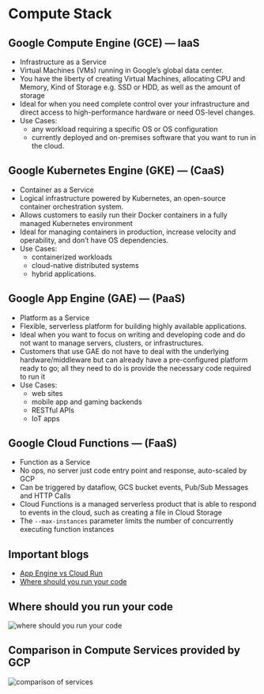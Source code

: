 # Compute Stack

## Google Compute Engine (GCE) — IaaS
- Infrastructure as a Service
- Virtual Machines (VMs) running in Google’s global data center. 
- You have the liberty of creating Virtual Machines, allocating CPU and Memory, Kind of Storage e.g. SSD or HDD, as well as the amount of storage
- Ideal for when you need complete control over your infrastructure and direct access to high-performance hardware or need OS-level changes.
- Use Cases: 
	- any workload requiring a specific OS or OS configuration
	- currently deployed and on-premises software that you want to run in the cloud.

## Google Kubernetes Engine (GKE) — (CaaS)
- Container as a Service
- Logical infrastructure powered by Kubernetes, an open-source container orchestration system. 
- Allows customers to easily run their Docker containers in a fully managed Kubernetes environment
- Ideal for managing containers in production, increase velocity and operability, and don’t have OS dependencies. 
- Use Cases: 
	- containerized workloads
	- cloud-native distributed systems
	- hybrid applications.

## Google App Engine (GAE) — (PaaS)
- Platform as a Service
- Flexible, serverless platform for building highly available applications.
- Ideal when you want to focus on writing and developing code and do not want to manage servers, clusters, or infrastructures. 
- Customers that use GAE do not have to deal with the underlying hardware/middleware but can already have a pre-configured platform ready to go; all they need to do is provide the necessary code required to run it
- Use Cases:
	- web sites
	- mobile app and gaming backends
	- RESTful APIs
	- IoT apps

## Google Cloud Functions — (FaaS)
- Function as a Service
- No ops, no server just code entry point and response, auto-scaled by GCP
- Can be triggered by dataflow, GCS bucket events, Pub/Sub Messages and HTTP Calls
- Cloud Functions is a managed serverless product that is able to respond to events in the cloud, such as creating a file in Cloud Storage
- The `--max-instances` parameter limits the number of concurrently executing function instances


## Important blogs
- [App Engine vs Cloud Run](https://dev.to/pcraig3/cloud-run-vs-app-engine-a-head-to-head-comparison-using-facts-and-science-1225)
- [Where should you run your code](https://cloud.google.com/blog/topics/developers-practitioners/where-should-i-run-my-stuff-choosing-google-cloud-compute-option)

## Where should you run your code
![where should you run your code](https://storage.googleapis.com/gweb-cloudblog-publish/images/CvKvRvF_v10-07-21.max-2000x2000.jpg)

## Comparison in Compute Services provided by GCP
![comparison of services](https://storage.googleapis.com/gweb-cloudblog-publish/images/GCP2Bcompute2Bservice2Bladder51qi.max-1200x1200.PNG)

